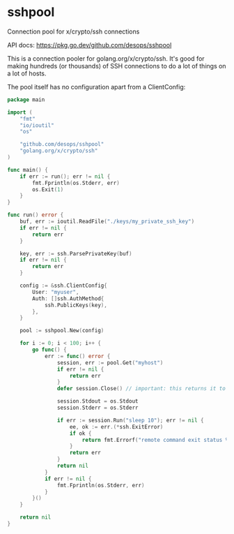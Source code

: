 # sshpool
Connection pool for x/crypto/ssh connections

API docs: https://pkg.go.dev/github.com/desops/sshpool

This is a connection pooler for golang.org/x/crypto/ssh. It's good for making hundreds (or thousands) of SSH connections to do a lot of things on a lot of hosts.

The pool itself has no configuration apart from a ClientConfig:

```go
package main

import (
	"fmt"
	"io/ioutil"
	"os"

	"github.com/desops/sshpool"
	"golang.org/x/crypto/ssh"
)

func main() {
	if err := run(); err != nil {
		fmt.Fprintln(os.Stderr, err)
		os.Exit(1)
	}
}

func run() error {
	buf, err := ioutil.ReadFile("./keys/my_private_ssh_key")
	if err != nil {
		return err
	}

	key, err := ssh.ParsePrivateKey(buf)
	if err != nil {
		return err
	}

	config := &ssh.ClientConfig{
		User: "myuser",
		Auth: []ssh.AuthMethod{
			ssh.PublicKeys(key),
		},
	}

	pool := sshpool.New(config)

	for i := 0; i < 100; i++ {
		go func() {
			err := func() error {
				session, err := pool.Get("myhost")
				if err != nil {
					return err
				}
				defer session.Close() // important: this returns it to the pool

				session.Stdout = os.Stdout
				session.Stderr = os.Stderr

				if err := session.Run("sleep 10"); err != nil {
					ee, ok := err.(*ssh.ExitError)
					if ok {
						return fmt.Errorf("remote command exit status %d", ee.ExitStatus())
					}
					return err
				}
				return nil
			}
			if err != nil {
				fmt.Fprintln(os.Stderr, err)
			}
		}()
	}

	return nil
}
```
